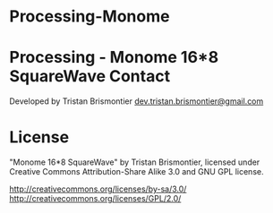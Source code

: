 Processing-Monome
=================

Processing - Monome 16*8 SquareWave
Contact
=========
Developed by Tristan Brismontier
dev.tristan.brismontier@gmail.com

License
=========
"Monome 16*8 SquareWave" by Tristan Brismontier, 
licensed under Creative Commons Attribution-Share Alike 3.0 and GNU GPL license.

http://creativecommons.org/licenses/by-sa/3.0/
http://creativecommons.org/licenses/GPL/2.0/
